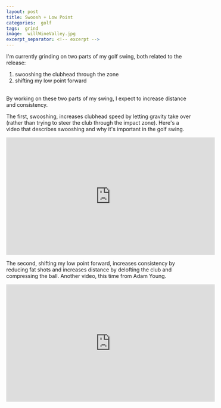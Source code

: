 ```yaml
---
layout: post
title: Swoosh + Low Point
categories:  golf
tags:  grind
image:  willWineValley.jpg
excerpt_separator: <!-- excerpt -->
---
```


I'm currently grinding on two parts of my golf swing, both related to the release:  

1. swooshing the clubhead through the zone
2. shifting my low point forward

<br>
By working on these two parts of my swing, I expect to increase distance and consistency.

<!-- excerpt -->

The first, swooshing, increases clubhead speed by letting gravity take over (rather than trying to steer the club through the impact zone).  Here's a video that describes swooshing and why it's important in the golf swing.

<iframe width="560" height="315" src="https://www.youtube.com/embed/TvWGJnoxbNE" frameborder="0" allowfullscreen></iframe>

The second, shifting my low point forward, increases consistency by reducing fat shots and increases distance by delofting the club and compressing the ball.  Another video, this time from Adam Young.

<iframe width="560" height="315" src="https://www.youtube.com/embed/lmmtNlt67nc" frameborder="0" allowfullscreen></iframe>